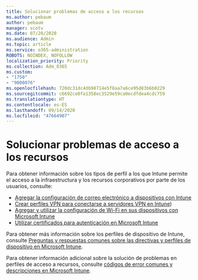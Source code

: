 ```yaml
---
title: Solucionar problemas de acceso a los recursos
ms.author: pebaum
author: pebaum
manager: scotv
ms.date: 07/28/2020
ms.audience: Admin
ms.topic: article
ms.service: o365-administration
ROBOTS: NOINDEX, NOFOLLOW
localization_priority: Priority
ms.collection: Adm_O365
ms.custom:
- "1750"
- "9000076"
ms.openlocfilehash: 720dc31dc4db98714e5f8aa7a6ce95d83b6b0229
ms.sourcegitcommit: c6692ce0fa1358ec3529e59ca0ecdfdea4cdc759
ms.translationtype: HT
ms.contentlocale: es-ES
ms.lasthandoff: 09/14/2020
ms.locfileid: "47664907"
---
```

# <a name="troubleshoot-resource-access-issues"></a>Solucionar problemas de acceso a los recursos

Para obtener información sobre los tipos de perfil a los que Intune permite el acceso a la infraestructura y los recursos corporativos por parte de los usuarios, consulte:

- [Agregar la configuración de correo electrónico a dispositivos con Intune](https://docs.microsoft.com/intune/email-settings-configure)
- [Crear perfiles VPN para conectarse a servidores VPN en Intune](https://docs.microsoft.com/intune/vpn-settings-configure))
- [Agregar y utilizar la configuración de Wi-Fi en sus dispositivos con Microsoft Intune](https://docs.microsoft.com/intune/wi-fi-settings-configure)
- [Utilizar certificados para autenticación en Microsoft Intune](https://docs.microsoft.com/intune/certificates-configure)

Para obtener más información sobre los perfiles de dispositivo de Intune, consulte [Preguntas y respuestas comunes sobre las directivas y perfiles de dispositivo en Microsoft Intune](https://docs.microsoft.com/intune/device-profile-troubleshoot).

Para obtener información adicional sobre la solución de problemas en perfiles de acceso a recursos, consulte [códigos de error comunes y descripciones en Microsoft Intune](https://docs.microsoft.com/intune/troubleshoot-company-resource-access-problems).